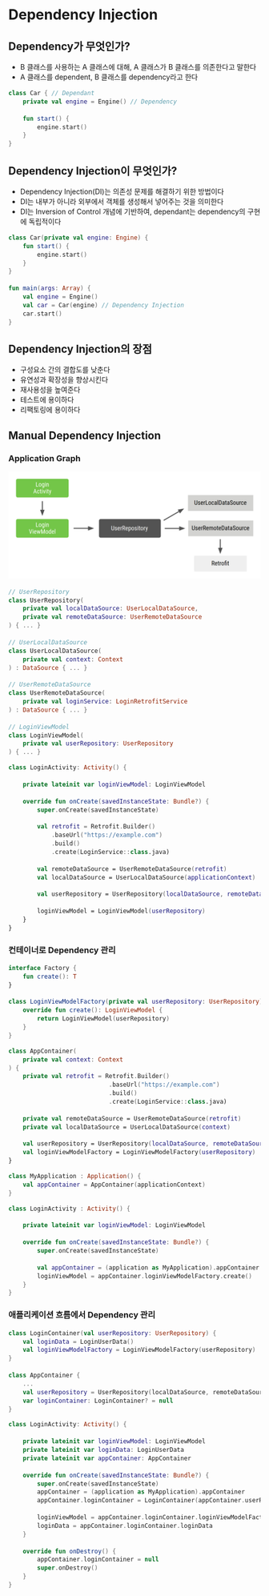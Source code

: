 # Dependency Injection



## Dependency가 무엇인가?

- B 클래스를 사용하는 A 클래스에 대해, A 클래스가 B 클래스를 의존한다고 말한다
- A 클래스를 dependent, B 클래스를 dependency라고 한다

```kotlin
class Car { // Dependant
    private val engine = Engine() // Dependency

    fun start() {
        engine.start()
    }
}
```



## Dependency Injection이 무엇인가?

- Dependency Injection(DI)는 의존성 문제를 해결하기 위한 방법이다
- DI는 내부가 아니라 외부에서 객체를 생성해서 넣어주는 것을 의미한다
- DI는 Inversion of Control 개념에 기반하여, dependant는 dependency의 구현에 독립적이다

```kotlin
class Car(private val engine: Engine) {
    fun start() {
        engine.start()
    }
}

fun main(args: Array) {
    val engine = Engine()
    val car = Car(engine) // Dependency Injection
    car.start()
}
```



## Dependency Injection의 장점

- 구성요소 간의 결합도를 낮춘다 
- 유연성과 확장성을 향상시킨다
- 재사용성을 높여준다
- 테스트에 용이하다
- 리팩토링에 용이하다



## Manual Dependency Injection

### Application Graph

![application_graph](./image/application_graph.png)

```kotlin
// UserRepository
class UserRepository(
    private val localDataSource: UserLocalDataSource,
    private val remoteDataSource: UserRemoteDataSource
) { ... }

// UserLocalDataSource
class UserLocalDataSource(
    private val context: Context
) : DataSource { ... }

// UserRemoteDataSource
class UserRemoteDataSource(
    private val loginService: LoginRetrofitService
) : DataSource { ... }

// LoginViewModel
class LoginViewModel(
    private val userRepository: UserRepository
) { ... }
```

```kotlin
class LoginActivity: Activity() {

    private lateinit var loginViewModel: LoginViewModel

    override fun onCreate(savedInstanceState: Bundle?) {
        super.onCreate(savedInstanceState)
      
        val retrofit = Retrofit.Builder()
            .baseUrl("https://example.com")
            .build()
            .create(LoginService::class.java)

        val remoteDataSource = UserRemoteDataSource(retrofit)
        val localDataSource = UserLocalDataSource(applicationContext)

        val userRepository = UserRepository(localDataSource, remoteDataSource)

        loginViewModel = LoginViewModel(userRepository)
    }
}
```



### 컨테이너로 Dependency 관리

```kotlin
interface Factory {
    fun create(): T
}

class LoginViewModelFactory(private val userRepository: UserRepository) : Factory {
    override fun create(): LoginViewModel {
        return LoginViewModel(userRepository)
    }
}
```

```kotlin
class AppContainer(
    private val context: Context
) {
    private val retrofit = Retrofit.Builder()
                            .baseUrl("https://example.com")
                            .build()
                            .create(LoginService::class.java)

    private val remoteDataSource = UserRemoteDataSource(retrofit)
    private val localDataSource = UserLocalDataSource(context)

    val userRepository = UserRepository(localDataSource, remoteDataSource)
    val loginViewModelFactory = LoginViewModelFactory(userRepository)
}
```

```kotlin
class MyApplication : Application() {
    val appContainer = AppContainer(applicationContext)
}    
```

```kotlin
class LoginActivity : Activity() {

    private lateinit var loginViewModel: LoginViewModel

    override fun onCreate(savedInstanceState: Bundle?) {
        super.onCreate(savedInstanceState)

        val appContainer = (application as MyApplication).appContainer
        loginViewModel = appContainer.loginViewModelFactory.create()
    }
}
```



### 애플리케이션 흐름에서 Dependency 관리

```kotlin
class LoginContainer(val userRepository: UserRepository) {
    val loginData = LoginUserData()
    val loginViewModelFactory = LoginViewModelFactory(userRepository)
}

class AppContainer {
    ...
    val userRepository = UserRepository(localDataSource, remoteDataSource)
    var loginContainer: LoginContainer? = null
}
```

```kotlin
class LoginActivity: Activity() {

    private lateinit var loginViewModel: LoginViewModel
    private lateinit var loginData: LoginUserData
    private lateinit var appContainer: AppContainer

    override fun onCreate(savedInstanceState: Bundle?) {
        super.onCreate(savedInstanceState)
        appContainer = (application as MyApplication).appContainer
        appContainer.loginContainer = LoginContainer(appContainer.userRepository)

        loginViewModel = appContainer.loginContainer.loginViewModelFactory.create()
        loginData = appContainer.loginContainer.loginData
    }

    override fun onDestroy() {
        appContainer.loginContainer = null
        super.onDestroy()
    }
}
```



